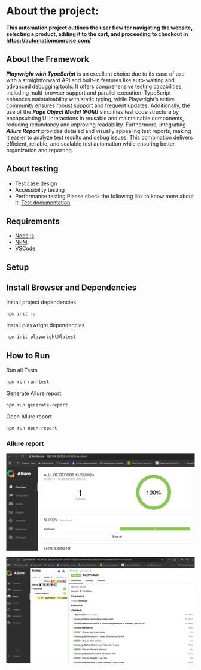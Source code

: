 # About the project: 

**This automation project outlines the user flow for navigating the website, selecting a product, adding it to the cart, and proceeding to checkout in https://automationexercise.com/**

## About the Framework
***Playwright with TypeScript*** is an excellent choice due to its ease of use with a straightforward API and built-in features like auto-waiting and advanced debugging tools. It offers comprehensive testing capabilities, including multi-browser support and parallel execution. TypeScript enhances maintainability with static typing, while Playwright’s active community ensures robust support and frequent updates. Additionally, the use of the ***Page Object Model (POM)*** simplifies test code structure by encapsulating UI interactions in reusable and maintainable components, reducing redundancy and improving readability. Furthermore, integrating ***Allure Report*** provides detailed and visually appealing test reports, making it easier to analyze test results and debug issues. This combination delivers efficient, reliable, and scalable test automation while ensuring better organization and reporting.

## About testing
* Test case design
* Accessibility testing
* Performance testing
Please check the following link to know more about it: [Test documentation](TestDocument.md)

## Requirements 

* [Node.js](https://nodejs.org/en/)
* [NPM](https://www.npmjs.com/)
* [VSCode](https://code.visualstudio.com/)

## Setup

## Install Browser and Dependencies

Install project dependencies

```bash
npm init -y
```

Install playwright dependencies

```bash
npm init playwright@latest
```

## How to Run 

Run all Tests

```bash
npm run run-test
```

Generate Allure report

```bash
npm run generate-report
```

Open Allure report

```bash
npm run open-report
```
### Allure report

![](./assets/allureReport.png)

![](assets/allureReportExecution.png)